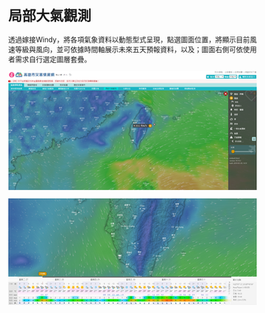 # 局部大氣觀測

透過嫁接Windy，將各項氣象資料以動態型式呈現，點選圖面位置，將顯示目前風速等級與風向，並可依據時間軸展示未來五天預報資料，以及；圖面右側可依使用者需求自行選定圖層套疊。

![1568255058634](../assets/1568255058634.png)

![1568255062573](../assets/1568255062573.png)

